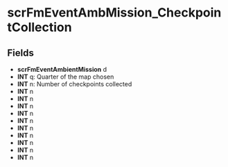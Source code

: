 # scrFmEventAmbMission_CheckpointCollection

## Fields
* **scrFmEventAmbientMission** d
* **INT** q: Quarter of the map chosen
* **INT** n: Number of checkpoints collected
* **INT** n
* **INT** n
* **INT** n
* **INT** n
* **INT** n
* **INT** n
* **INT** n
* **INT** n
* **INT** n
* **INT** n